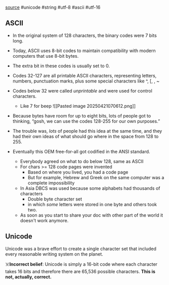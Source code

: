 [source](https://www.joelonsoftware.com/2003/10/08/the-absolute-minimum-every-software-developer-absolutely-positively-must-know-about-unicode-and-character-sets-no-excuses/)
#unicode #string #utf-8 #ascii #utf-16
## ASCII
- In the original system of 128 characters, the binary codes were 7 bits long.
- Today, ASCII uses 8-bit codes to maintain compatibility with modern computers that use 8-bit bytes.
- The extra bit in these codes is usually set to 0.
- Codes 32-127 are all printable ASCII characters, representing letters, numbers, punctuation marks, plus some special characters like ^, [, \, ~
- Codes below 32 were called _unprintable_ and were used for control characters.
	- Like 7 for beep
![[Pasted image 20250421070612.png]]

- Because bytes have room for up to eight bits, lots of people got to thinking, “gosh, we can use the codes 128-255 for our own purposes.”
- The trouble was, _lots_ of people had this idea at the same time, and they had their own ideas of what should go where in the space from 128 to 255.
- Eventually this OEM free-for-all got codified in the ANSI standard.
	- Everybody agreed on what to do below 128, same as ASCII
	- For chars >= 128 code pages were invented
		- Based on where you lived, you had a code page
		- But for example, Hebrew and Greek on the same computer was a complete impossibility
	- In Asia DBCS was used because some alphabets had thousands of characters
		- Double byte character set
		- in which _some_ letters were stored in one byte and others took two.
	- As soon as you start to share your doc with other part of the world it doesn't work anymore.
## Unicode
Unicode was a brave effort to create a single character set that included every reasonable writing system on the planet.

☠️**Incorrect belief**: Unicode is simply a 16-bit code where each character takes 16 bits and therefore there are 65,536 possible characters. **This is not, actually, correct.**